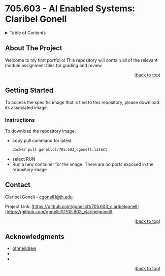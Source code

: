 # 705.603 - AI Enabled Systems: Claribel Gonell

<!-- Improved compatibility of back to top link: See: https://github.com/othneildrew/Best-README-Template/pull/73 -->
<a name="readme-top"></a>
<!--
*** Thanks for checking out the Best-README-Template. If you have a suggestion
*** that would make this better, please fork the repo and create a pull request
*** or simply open an issue with the tag "enhancement".
*** Don't forget to give the project a star!
*** Thanks again! Now go create something AMAZING! :D
-->






<!-- TABLE OF CONTENTS -->
<details>
  <summary>Table of Contents</summary>
  <ol>
    <li>
      <a href="#about-the-project">About The Project</a>
    </li>
    <li>
      <a href="#getting-started">Getting Started</a>
      <ul>
        <li><a href="#instructions">Instructions</a></li>
      </ul>
    </li>
    <li><a href="#contact">Contact</a></li>
    <li><a href="#acknowledgments">Acknowledgments</a></li>
  </ol>
</details>


<!-- ABOUT THE PROJECT -->
## About The Project
Welcome to my first portfolio! This repository will contain all of the relevant module assignment files for grading and review. 

<p align="right">(<a href="#readme-top">back to top</a>)</p>


<!-- GETTING STARTED -->
## Getting Started

To access the specific image that is tied to this repository, please download its associated image. 

<!-- INSTRUCTIONS -->

### Instructions

To download the repository image: 
* copy pull command for latest
  ```sh
  docker pull gonellcl/705.603_cgonell:latest
  ```
* select RUN
* Run a new container for the image. There are no ports exposed in the repository image



<!-- CONTACT -->
## Contact

Claribel Gonell  - cgonell1@jh.edu.

Project Link: [https://github.com/gonellcl1/705.603_claribelgonell](https://github.com/gonellcl1/705.603_claribelgonell)

<p align="right">(<a href="#readme-top">back to top</a>)</p>



<!-- ACKNOWLEDGMENTS -->
## Acknowledgments

* [othneildrew](https://github.com/othneildrew/Best-README-Template/blob/master/BLANK_README.md)
* []()
* []()

<p align="right">(<a href="#readme-top">back to top</a>)</p>
